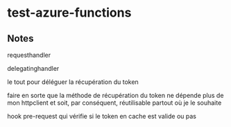 # test-azure-functions

## Notes

requesthandler

delegatinghandler

le tout pour déléguer la récupération du token 

faire en sorte que la méthode de récupération du token ne dépende plus de mon httpclient et soit, par conséquent, réutilisable partout où je le souhaite

hook pre-request qui vérifie si le token en cache est valide ou pas
